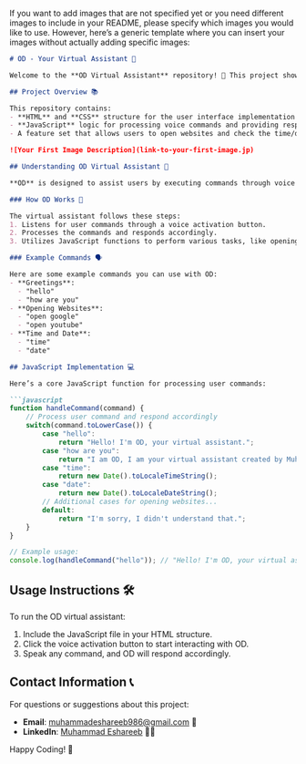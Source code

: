 If you want to add images that are not specified yet or you need different images to include in your README, please specify which images you would like to use. However, here’s a generic template where you can insert your images without actually adding specific images:

```markdown
# OD - Your Virtual Assistant 🤖

Welcome to the **OD Virtual Assistant** repository! 🎉 This project showcases a sophisticated virtual assistant designed for interactive user engagement, allowing users to communicate effortlessly through voice commands.

## Project Overview 📚

This repository contains:
- **HTML** and **CSS** structure for the user interface implementation 🌐
- **JavaScript** logic for processing voice commands and providing responses 🔍
- A feature set that allows users to open websites and check the time/date 🕒

![Your First Image Description](link-to-your-first-image.jp) 

## Understanding OD Virtual Assistant 🤔

**OD** is designed to assist users by executing commands through voice interaction. It can respond to greetings, open websites, and provide the current time and date. 

### How OD Works 🔄

The virtual assistant follows these steps:
1. Listens for user commands through a voice activation button.
2. Processes the commands and responds accordingly.
3. Utilizes JavaScript functions to perform various tasks, like opening websites and providing time/date information.

### Example Commands 🗣️

Here are some example commands you can use with OD:
- **Greetings**: 
  - "hello"
  - "how are you"
- **Opening Websites**: 
  - "open google"
  - "open youtube"
- **Time and Date**: 
  - "time"
  - "date"

## JavaScript Implementation 💻

Here’s a core JavaScript function for processing user commands:

```javascript
function handleCommand(command) {
    // Process user command and respond accordingly
    switch(command.toLowerCase()) {
        case "hello":
            return "Hello! I'm OD, your virtual assistant.";
        case "how are you":
            return "I am OD, I am your virtual assistant created by Muhammad Eshareeb Rajput.";
        case "time":
            return new Date().toLocaleTimeString();
        case "date":
            return new Date().toLocaleDateString();
        // Additional cases for opening websites...
        default:
            return "I'm sorry, I didn't understand that.";
    }
}

// Example usage:
console.log(handleCommand("hello")); // "Hello! I'm OD, your virtual assistant."
```

## Usage Instructions 🛠️

To run the OD virtual assistant:
1. Include the JavaScript file in your HTML structure.
2. Click the voice activation button to start interacting with OD.
3. Speak any command, and OD will respond accordingly.

## Contact Information 📞

For questions or suggestions about this project:

- **Email**: muhammadeshareeb986@gmail.com 📧
- **LinkedIn**: [Muhammad Eshareeb](https://www.linkedin.com/in/muhammadeshareeb986/) 🦸‍♂️

Happy Coding! 🎉
